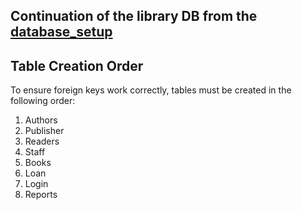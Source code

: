 ## Continuation of the library DB from the [database_setup](https://github.com/ansooman21/database_setup)

##  Table Creation Order

To ensure foreign keys work correctly, tables must be created in the following order:

1. Authors  
2. Publisher  
3. Readers  
4. Staff  
5. Books  
6. Loan  
7. Login  
8. Reports 
